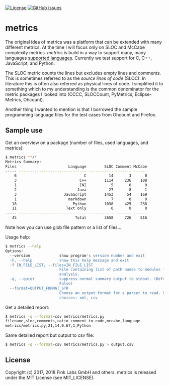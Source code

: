 [![License](http://img.shields.io/badge/license-MIT-yellowgreen.svg)](MIT_LICENSE)
[![GitHub issues](https://img.shields.io/github/issues/finklabs/metrics.svg?maxAge=2592000)](https://github.com/finklabs/metrics/issues)


# metrics

The original idea of metrics was a platform that can be extended with many different metrics. At the time I will focus only on SLOC and McCabe complexity metrics. *metrics* is build in a way to support many, many languages [supported languages](http://pygments.org/languages/). Currently we test support for C, C++, JavaScript, and Python.

The SLOC metric counts the lines but excludes empty lines and comments. This is sometimes referred to as the *source lines of code* (SLOC). In literature this is often also referred as physical lines of code. I simplified it to something which to my understanding is the common denominator for the metric packages I looked into  (CCCC, SLOCCount, PyMetrics, Eclipse-Metrics, Ohcount). 

Another thing I wanted to mention is that I borrowed the sample programming language files for the test cases from Ohcount and Firefox.


## Sample use

Get an overview on a package (number of files, used languages, and metrics):

``` bash
$ metrics **/*
Metrics Summary:
Files                       Language        SLOC Comment McCabe 
----- ------------------------------ ----------- ------- ------ 
    6                              C          14       3      0 
    3                            C++        1114     236    108 
    1                            INI           5       0      0 
    2                           Java          27       8      1 
    3                     JavaScript        1453      54    169 
    1                       markdown           7       0      0 
   18                         Python        1038     425    238 
   11                      Text only           0       0      0 
----- ------------------------------ ----------- ------- ------ 
   45                          Total        3658     726    516 
```

Note how you can use glob file pattern or a list of files...


Usage help:

``` bash
$ metrics --help
Options:
  --version             show program's version number and exit
  -h, --help            show this help message and exit
  -f IN_FILE_LIST, --files=IN_FILE_LIST
                        File containing list of path names to modules for
                        analysis.
  -q, --quiet           suppress normal summary output to stdout. (Default is
                        False)
  --format=OUTPUT_FORMAT_STR
                        Choose an output format for a parser to read. Valid
                        choices: xml, csv
```


Get a detailed report:

``` bash
$ metrics -q --format=csv metrics/metrics.py
filename,sloc,comments,ratio_comment_to_code,mccabe,language
metrics/metrics.py,21,14,0.67,1,Python
```


Same detailed report but output to csv file:

``` bash
$ metrics -q --format=csv metrics/metrics.py > output.csv
```


## License

Copyright (c) 2017, 2018 Fink Labs GmbH and others.
metrics is released under the MIT License (see MIT_LICENSE).
